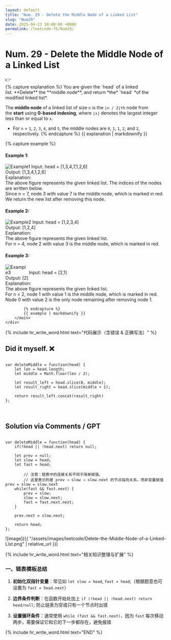 ```yaml
---
layout: default
title: "Num. 29 - Delete the Middle Node of a Linked List"
slug: "Num29"
date: 2025-04-23 10:00:00 +0800
permalink: /leetcode-75/Num29/
---
```


# Num. 29 - Delete the Middle Node of a Linked List

<aside class="asideDiv">
    <div>👉</div>
    <div>
        <main>
            {% capture explanation %}
You are given the `head` of a linked list. **Delete** the **middle node**, and return *the* `head` *of the modified linked list*.

The **middle node** of a linked list of size `n` is the `⌊n / 2⌋th` node from the **start** using **0-based indexing**, where `⌊x⌋` denotes the largest integer less than or equal to `x`.

- For `n` = `1`, `2`, `3`, `4`, and `5`, the middle nodes are `0`, `1`, `1`, `2`, and `2`, respectively.
            {% endcapture %}
            {{ explanation | markdownify }}
        </main>
        <main>
            {% capture example %}
#### Example 1:
<img
  src="{{ '/assets/images/leetcode/Delete-the-Middle-Node-of-a-Linked-List-Example1.png' | relative_url }}"
  alt="Example1"
  class="leetcode-example-image"
  style="max-width: 18em;"
/>
Input: head = [1,3,4,7,1,2,6]  
Output: [1,3,4,1,2,6]  
Explanation:  
The above figure represents the given linked list. The indices of the nodes are written below.  
Since n = 7, node 3 with value 7 is the middle node, which is marked in red.  
We return the new list after removing this node.

#### Example 2:
<img
  src="{{ '/assets/images/leetcode/Delete-the-Middle-Node-of-a-Linked-List-Example2.png' | relative_url }}"
  alt="Example2"
  class="leetcode-example-image"
  style="height: auto; max-width: auto;"
/>
Input: head = [1,2,3,4]  
Output: [1,2,4]  
Explanation:  
The above figure represents the given linked list.  
For n = 4, node 2 with value 3 is the middle node, which is marked in red.

#### Example 3:
<img
  src="{{ '/assets/images/leetcode/Delete-the-Middle-Node-of-a-Linked-List-Example3.png' | relative_url }}"
  alt="Example3"
  class="leetcode-example-image"
  style=" max-width: 5em;"
/>
Input: head = [2,1]  
Output: [2]  
Explanation:  
The above figure represents the given linked list.  
For n = 2, node 1 with value 1 is the middle node, which is marked in red.  
Node 0 with value 2 is the only node remaining after removing node 1.

            {% endcapture %}
            {{ example | markdownify }}
        </main>
    </div>
</aside>

{% include hr_write_word.html text="代码展示（含错误 & 正确写法）" %}

## **Did it myself.** &#x274C; 
<pre><code class="language-js">
var deleteMiddle = function(head) {
    let len = head.length;
    let middle = Math.floor(len / 2);

    let result_left = head.slice(0, middle);
    let result_right = head.slice(middle + 1);
    
    return result_left.concat(result_right)
};
</code></pre>
<br />

## **Solution via Comments / GPT**
<pre><code class="language-js">
var deleteMiddle = function(head) {
    if(!head || !head.next) return null;

    let prev = null;
    let slow = head;
    let fast = head;

		// 注意：链表中的连接关系不同于简单赋值。
		// 这里表示的是 prev → slow → slow.next 的节点指向关系，而非变量赋值 prev = slow = slow.next
    while(fast && fast.next) {
        prev = slow;
        slow = slow.next;
        fast = fast.next.next;
    }

    prev.next = slow.next;

    return head;
};
</code></pre>

![image]({{ "/assets/images/leetcode/Delete-the-Middle-Node-of-a-Linked-List.png" | relative_url }})

{% include hr_write_word.html text="相关知识整理与扩展" %}

### **一、链表模板总结**

1. **初始化双指针变量**：常见如 `let slow = head`, `fast = head`;（根据题意也可设置为 `fast = head.next`）

2. **边界条件判断**：在函数开始处加上 `if (!head || !head.next) return head/null`; 防止链表为空或只有一个节点时出错

3. **设置循环条件**：通常使用 `while (fast && fast.next)`，因为 `fast` 每次移动两步，需要保证它和它的下一步都存在，避免报错



{% include hr_write_word.html text="END" %}